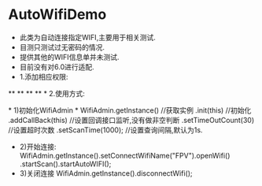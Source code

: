 # AutoWifiDemo
 * 此类为自动连接指定WIFI,主要用于相关测试.
 * 目测只测试过无密码的情况.
 * 提供其他的WIFI信息单并未测试.
 * 目前没有对6.0进行适配.
 * 1.添加相应权限:
 <p>
 **<uses-permission android:name="android.permission.CHANGE_NETWORK_STATE"/>
 **<uses-permission android:name="android.permission.CHANGE_WIFI_STATE"/>
 **<uses-permission android:name="android.permission.ACCESS_NETWORK_STATE"/>
 **<uses-permission android:name="android.permission.ACCESS_WIFI_STATE"/>
 * 2.使用方式:
 <p>
 * 1)初始化WifiAdmin
 * WifiAdmin.getInstance() //获取实例
  .init(this)         //初始化
  .addCallBack(this) //设置回调接口监听,没有做非空判断
  .setTimeOutCount(30)    //设置超时次数
  .setScanTime(1000);      //设置查询间隔,默认为1s.

 * 2)开始连接: WifiAdmin.getInstance().setConnectWifiName("FPV").openWifi() .startScan().startAutoWIFI();
 * 3)关闭连接 WifiAdmin.getInstance().disconnectWifi();

